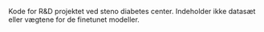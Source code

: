 Kode for R&D projektet ved steno diabetes center. Indeholder ikke datasæt eller vægtene for de finetunet modeller.
